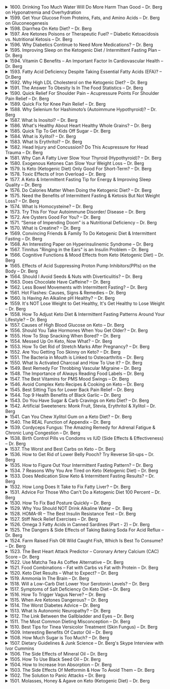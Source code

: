 <details>
<summary>1600. Drinking Too Much Water Will Do More Harm Than Good – Dr. Berg on Hyponatremia and Overhydration</summary>

<a href="https://www.youtube.com/watch?v=ccpkaie0LCQ" target="_blank">
    <img src="https://img.youtube.com/vi/ccpkaie0LCQ/maxresdefault.jpg" width="200">
</a>


</details>

<details>
<summary>1599. Get Your Glucose From Proteins, Fats, and Amino Acids – Dr. Berg on Gluconeogenesis</summary>

<a href="https://www.youtube.com/watch?v=li0adE4A7fA" target="_blank">
    <img src="https://img.youtube.com/vi/li0adE4A7fA/maxresdefault.jpg" width="200">
</a>


</details>

<details>
<summary>1598. Diarrhea On Keto Diet? – Dr. Berg</summary>

<a href="https://www.youtube.com/watch?v=-lGLw0S_0Gw" target="_blank">
    <img src="https://img.youtube.com/vi/-lGLw0S_0Gw/maxresdefault.jpg" width="200">
</a>


</details>

<details>
<summary>1597. Are Ketones Poisons or Therapeutic Fuel? – Diabetic Ketoacidosis vs. Nutritional Ketosis – Dr. Berg</summary>

<a href="https://www.youtube.com/watch?v=4Psqtx-jNvo" target="_blank">
    <img src="https://img.youtube.com/vi/4Psqtx-jNvo/maxresdefault.jpg" width="200">
</a>


</details>

<details>
<summary>1596. Why Diabetics Continue to Need More Medications? – Dr. Berg</summary>

<a href="https://www.youtube.com/watch?v=eBpKHgTh2jo" target="_blank">
    <img src="https://img.youtube.com/vi/eBpKHgTh2jo/maxresdefault.jpg" width="200">
</a>


</details>

<details>
<summary>1595. Improving Sleep on the Ketogenic Diet / Intermittent Fasting Plan – Dr. Berg</summary>

<a href="https://www.youtube.com/watch?v=qmltV7HWP00" target="_blank">
    <img src="https://img.youtube.com/vi/qmltV7HWP00/maxresdefault.jpg" width="200">
</a>


</details>

<details>
<summary>1594. Vitamin C Benefits – An Important Factor In Cardiovascular Health – Dr. Berg</summary>

<a href="https://www.youtube.com/watch?v=LXMl6uo_LcI" target="_blank">
    <img src="https://img.youtube.com/vi/LXMl6uo_LcI/maxresdefault.jpg" width="200">
</a>


</details>

<details>
<summary>1593. Fatty Acid Deficiency Despite Taking Essential Fatty Acids (EFA)? – Dr.Berg</summary>

<a href="https://www.youtube.com/watch?v=ZwuZi9YNKs4" target="_blank">
    <img src="https://img.youtube.com/vi/ZwuZi9YNKs4/maxresdefault.jpg" width="200">
</a>


</details>

<details>
<summary>1592. Why High LDL Cholesterol on the Ketogenic Diet? – Dr. Berg</summary>

<a href="https://www.youtube.com/watch?v=dCiRB29vkds" target="_blank">
    <img src="https://img.youtube.com/vi/dCiRB29vkds/maxresdefault.jpg" width="200">
</a>


</details>

<details>
<summary>1591. The Answer To Obesity Is In The Food Statistics – Dr. Berg</summary>

<a href="https://www.youtube.com/watch?v=Erk4_jFDjzQ" target="_blank">
    <img src="https://img.youtube.com/vi/Erk4_jFDjzQ/maxresdefault.jpg" width="200">
</a>


</details>

<details>
<summary>1590. Quick Relief For Shoulder Pain – Acupressure Points For Shoulder Pain Relief – Dr. Berg</summary>

<a href="https://www.youtube.com/watch?v=4Q5UP3YrV_k" target="_blank">
    <img src="https://img.youtube.com/vi/4Q5UP3YrV_k/maxresdefault.jpg" width="200">
</a>


</details>

<details>
<summary>1589. Quick Fix for Knee Pain Relief – Dr. Berg</summary>

<a href="https://www.youtube.com/watch?v=rrR9mo_squk" target="_blank">
    <img src="https://img.youtube.com/vi/rrR9mo_squk/maxresdefault.jpg" width="200">
</a>


</details>

<details>
<summary>1588. Why Selenium for Hashimoto’s (Autoimmune Hypothyroid)? – Dr. Berg</summary>

<a href="https://www.youtube.com/watch?v=6nZwa1qLvLs" target="_blank">
    <img src="https://img.youtube.com/vi/6nZwa1qLvLs/maxresdefault.jpg" width="200">
</a>


</details>

<details>
<summary>1587. What Is Inositol? – Dr. Berg</summary>

<a href="https://www.youtube.com/watch?v=OcMIipPq-lA" target="_blank">
    <img src="https://img.youtube.com/vi/OcMIipPq-lA/maxresdefault.jpg" width="200">
</a>


</details>

<details>
<summary>1586. What's Healthy About Heart Healthy Whole Grains? – Dr. Berg</summary>

<a href="https://www.youtube.com/watch?v=31yrGhayPG0" target="_blank">
    <img src="https://img.youtube.com/vi/31yrGhayPG0/maxresdefault.jpg" width="200">
</a>


</details>

<details>
<summary>1585. Quick Tip To Get Kids Off Sugar – Dr. Berg</summary>

<a href="https://www.youtube.com/watch?v=JcB2l4wsgDI" target="_blank">
    <img src="https://img.youtube.com/vi/JcB2l4wsgDI/maxresdefault.jpg" width="200">
</a>


</details>

<details>
<summary>1584. What is Xylitol? – Dr. Berg</summary>

<a href="https://www.youtube.com/watch?v=cz4V4W6ntGc" target="_blank">
    <img src="https://img.youtube.com/vi/cz4V4W6ntGc/maxresdefault.jpg" width="200">
</a>


</details>

<details>
<summary>1583. What Is Erythritol? – Dr. Berg</summary>

<a href="https://www.youtube.com/watch?v=-iSy1nDxovo" target="_blank">
    <img src="https://img.youtube.com/vi/-iSy1nDxovo/maxresdefault.jpg" width="200">
</a>


</details>

<details>
<summary>1582. Head Injury and Concussion? Do This Acupressure for Head Trauma – Dr. Berg</summary>

<a href="https://www.youtube.com/watch?v=uOTZ60s1k3Q" target="_blank">
    <img src="https://img.youtube.com/vi/uOTZ60s1k3Q/maxresdefault.jpg" width="200">
</a>


</details>

<details>
<summary>1581. Why Can A Fatty Liver Slow Your Thyroid (Hypothyroid)? – Dr. Berg</summary>

<a href="https://www.youtube.com/watch?v=XFzxXfi5JzM" target="_blank">
    <img src="https://img.youtube.com/vi/XFzxXfi5JzM/maxresdefault.jpg" width="200">
</a>


</details>

<details>
<summary>1580. Exogenous Ketones Can Slow Your Weight Loss – Dr. Berg</summary>

<a href="https://www.youtube.com/watch?v=lIfAQZmpCuQ" target="_blank">
    <img src="https://img.youtube.com/vi/lIfAQZmpCuQ/maxresdefault.jpg" width="200">
</a>


</details>

<details>
<summary>1579. Is Keto (Ketogenic Diet) Only Good For Short-Term? – Dr. Berg</summary>

<a href="https://www.youtube.com/watch?v=VztT1sIeAP0" target="_blank">
    <img src="https://img.youtube.com/vi/VztT1sIeAP0/maxresdefault.jpg" width="200">
</a>


</details>

<details>
<summary>1578. Toxic Effects of Iron Overload – Dr. Berg</summary>

<a href="https://www.youtube.com/watch?v=brCfMBQ9LPU" target="_blank">
    <img src="https://img.youtube.com/vi/brCfMBQ9LPU/maxresdefault.jpg" width="200">
</a>


</details>

<details>
<summary>1577. A Keto & Intermittent Fasting Tip for Energy & Improving Sleep Quality – Dr. Berg</summary>

<a href="https://www.youtube.com/watch?v=Zb7W6amXtSw" target="_blank">
    <img src="https://img.youtube.com/vi/Zb7W6amXtSw/maxresdefault.jpg" width="200">
</a>


</details>

<details>
<summary>1576. Do Calories Matter When Doing the Ketogenic Diet? – Dr. Berg</summary>

<a href="https://www.youtube.com/watch?v=bkF4vrUjQTQ" target="_blank">
    <img src="https://img.youtube.com/vi/bkF4vrUjQTQ/maxresdefault.jpg" width="200">
</a>


</details>

<details>
<summary>1575. Need the Benefits of Intermittent Fasting & Ketosis But Not Weight Loss? – Dr. Berg</summary>

<a href="https://www.youtube.com/watch?v=hPOi9RQ-QSA" target="_blank">
    <img src="https://img.youtube.com/vi/hPOi9RQ-QSA/maxresdefault.jpg" width="200">
</a>


</details>

<details>
<summary>1574. What Is Homocysteine? – Dr. Berg</summary>

<a href="https://www.youtube.com/watch?v=k2yCpFqk-do" target="_blank">
    <img src="https://img.youtube.com/vi/k2yCpFqk-do/maxresdefault.jpg" width="200">
</a>


</details>

<details>
<summary>1573. Try This For Your Autoimmune Disorder/ Disease – Dr. Berg</summary>

<a href="https://www.youtube.com/watch?v=BVU4NTP1Isg" target="_blank">
    <img src="https://img.youtube.com/vi/BVU4NTP1Isg/maxresdefault.jpg" width="200">
</a>


</details>

<details>
<summary>1572. Are Oysters Good For You? – Dr. Berg</summary>

<a href="https://www.youtube.com/watch?v=5Kl6H4x3uUw" target="_blank">
    <img src="https://img.youtube.com/vi/5Kl6H4x3uUw/maxresdefault.jpg" width="200">
</a>


</details>

<details>
<summary>1571. “Sense of Impending Doom” is a Nutritional Deficiency – Dr. Berg</summary>

<a href="https://www.youtube.com/watch?v=EI_jhD-eGtc" target="_blank">
    <img src="https://img.youtube.com/vi/EI_jhD-eGtc/maxresdefault.jpg" width="200">
</a>


</details>

<details>
<summary>1570. What is Creatine? – Dr. Berg</summary>

<a href="https://www.youtube.com/watch?v=IgGZYVyHrwc" target="_blank">
    <img src="https://img.youtube.com/vi/IgGZYVyHrwc/maxresdefault.jpg" width="200">
</a>


</details>

<details>
<summary>1569. Convincing Friends & Family To Do Ketogenic Diet & Intermittent Fasting – Dr. Berg</summary>

<a href="https://www.youtube.com/watch?v=3HAktzqpZqw" target="_blank">
    <img src="https://img.youtube.com/vi/3HAktzqpZqw/maxresdefault.jpg" width="200">
</a>


</details>

<details>
<summary>1568. An Interesting Paper on Hyperinsulinemic Syndrome – Dr. Berg</summary>

<a href="https://www.youtube.com/watch?v=UvBsqhY-U-o" target="_blank">
    <img src="https://img.youtube.com/vi/UvBsqhY-U-o/maxresdefault.jpg" width="200">
</a>


</details>

<details>
<summary>1567. Tinnitus "Ringing in the Ears" is an Insulin Problem – Dr. Berg</summary>

<a href="https://www.youtube.com/watch?v=Cbylubjzhhg" target="_blank">
    <img src="https://img.youtube.com/vi/Cbylubjzhhg/maxresdefault.jpg" width="200">
</a>


</details>

<details>
<summary>1566. Cognitive Functions & Mood Effects from Keto (Ketogenic Diet) – Dr. Berg</summary>

<a href="https://www.youtube.com/watch?v=t1KzPE3alu0" target="_blank">
    <img src="https://img.youtube.com/vi/t1KzPE3alu0/maxresdefault.jpg" width="200">
</a>


</details>

<details>
<summary>1565. Effects of Acid Suppressing Proton Pump Inhibitors(PPIs) on the Body – Dr. Berg</summary>

<a href="https://www.youtube.com/watch?v=MKS2Hm5ofBE" target="_blank">
    <img src="https://img.youtube.com/vi/MKS2Hm5ofBE/maxresdefault.jpg" width="200">
</a>


</details>

<details>
<summary>1564. Should I Avoid Seeds & Nuts with Diverticulitis? – Dr. Berg</summary>

<a href="https://www.youtube.com/watch?v=XMShcbfWIn8" target="_blank">
    <img src="https://img.youtube.com/vi/XMShcbfWIn8/maxresdefault.jpg" width="200">
</a>


</details>

<details>
<summary>1563. Does Chocolate Have Caffeine? – Dr. Berg</summary>

<a href="https://www.youtube.com/watch?v=XIkqvSl97Ng" target="_blank">
    <img src="https://img.youtube.com/vi/XIkqvSl97Ng/maxresdefault.jpg" width="200">
</a>


</details>

<details>
<summary>1562. Less Bowel Movements with Intermittent Fasting? – Dr. Berg</summary>

<a href="https://www.youtube.com/watch?v=M5FUhtPowps" target="_blank">
    <img src="https://img.youtube.com/vi/M5FUhtPowps/maxresdefault.jpg" width="200">
</a>


</details>

<details>
<summary>1561. Hot Flashes: Causes, Signs & Remedies – Dr. Berg</summary>

<a href="https://www.youtube.com/watch?v=U6BukNCtJiU" target="_blank">
    <img src="https://img.youtube.com/vi/U6BukNCtJiU/maxresdefault.jpg" width="200">
</a>


</details>

<details>
<summary>1560. Is Having An Alkaline pH Healthy? – Dr. Berg</summary>

<a href="https://www.youtube.com/watch?v=yqAEh4bb4tg" target="_blank">
    <img src="https://img.youtube.com/vi/yqAEh4bb4tg/maxresdefault.jpg" width="200">
</a>


</details>

<details>
<summary>1559. It's NOT Lose Weight to Get Healthy, It's Get Healthy to Lose Weight – Dr. Berg</summary>

<a href="https://www.youtube.com/watch?v=uWaFig4yTmA" target="_blank">
    <img src="https://img.youtube.com/vi/uWaFig4yTmA/maxresdefault.jpg" width="200">
</a>


</details>

<details>
<summary>1558. How To Adjust Keto Diet & Intermittent Fasting Patterns Around Your Lifestyle? – Dr. Berg</summary>

<a href="https://www.youtube.com/watch?v=kAE1gewiTdQ" target="_blank">
    <img src="https://img.youtube.com/vi/kAE1gewiTdQ/maxresdefault.jpg" width="200">
</a>


</details>

<details>
<summary>1557. Causes of High Blood Glucose on Keto – Dr. Berg</summary>

<a href="https://www.youtube.com/watch?v=KqEqzi6eXGY" target="_blank">
    <img src="https://img.youtube.com/vi/KqEqzi6eXGY/maxresdefault.jpg" width="200">
</a>


</details>

<details>
<summary>1556. Should You Take Hormones When You Get Older? – Dr. Berg</summary>

<a href="https://www.youtube.com/watch?v=U4ucHy32Ls4" target="_blank">
    <img src="https://img.youtube.com/vi/U4ucHy32Ls4/maxresdefault.jpg" width="200">
</a>


</details>

<details>
<summary>1555. How To Stop Snacking When Bored? – Dr. Berg</summary>

<a href="https://www.youtube.com/watch?v=2L6_AlXO8CU" target="_blank">
    <img src="https://img.youtube.com/vi/2L6_AlXO8CU/maxresdefault.jpg" width="200">
</a>


</details>

<details>
<summary>1554. Messed Up On Keto, Now What? – Dr. Berg</summary>

<a href="https://www.youtube.com/watch?v=uW8I4VcAqYs" target="_blank">
    <img src="https://img.youtube.com/vi/uW8I4VcAqYs/maxresdefault.jpg" width="200">
</a>


</details>

<details>
<summary>1553. How To Get Rid of Stretch Marks After Pregnancy? – Dr. Berg</summary>

<a href="https://www.youtube.com/watch?v=JIDlUCJaSwo" target="_blank">
    <img src="https://img.youtube.com/vi/JIDlUCJaSwo/maxresdefault.jpg" width="200">
</a>


</details>

<details>
<summary>1552. Are You Getting Too Skinny on Keto? – Dr. Berg</summary>

<a href="https://www.youtube.com/watch?v=Ev4SLhGsBEA" target="_blank">
    <img src="https://img.youtube.com/vi/Ev4SLhGsBEA/maxresdefault.jpg" width="200">
</a>


</details>

<details>
<summary>1551. The Bacteria in Mouth is Linked to Osteoarthritis – Dr. Berg</summary>

<a href="https://www.youtube.com/watch?v=UehkgVAmlsk" target="_blank">
    <img src="https://img.youtube.com/vi/UehkgVAmlsk/maxresdefault.jpg" width="200">
</a>


</details>

<details>
<summary>1550. What Is Activated Charcoal and How To Use it? – Dr. Berg</summary>

<a href="https://www.youtube.com/watch?v=lF1Cnb_VZ2g" target="_blank">
    <img src="https://img.youtube.com/vi/lF1Cnb_VZ2g/maxresdefault.jpg" width="200">
</a>


</details>

<details>
<summary>1549. Best Remedy For Throbbing Vascular Migraine – Dr. Berg</summary>

<a href="https://www.youtube.com/watch?v=opT3TaVebbQ" target="_blank">
    <img src="https://img.youtube.com/vi/opT3TaVebbQ/maxresdefault.jpg" width="200">
</a>


</details>

<details>
<summary>1548. The Importance of Always Reading Food Labels – Dr. Berg</summary>

<a href="https://www.youtube.com/watch?v=3Rhuxt4kW80" target="_blank">
    <img src="https://img.youtube.com/vi/3Rhuxt4kW80/maxresdefault.jpg" width="200">
</a>


</details>

<details>
<summary>1547. The Best Vitamins for PMS Mood Swings – Dr. Berg</summary>

<a href="https://www.youtube.com/watch?v=jLWpSVzO8Lo" target="_blank">
    <img src="https://img.youtube.com/vi/jLWpSVzO8Lo/maxresdefault.jpg" width="200">
</a>


</details>

<details>
<summary>1546. Avoid Complex Keto Recipes & Cooking on Keto –  Dr. Berg</summary>

<a href="https://www.youtube.com/watch?v=zy9uuqaa2xo" target="_blank">
    <img src="https://img.youtube.com/vi/zy9uuqaa2xo/maxresdefault.jpg" width="200">
</a>


</details>

<details>
<summary>1545. Best Sitting Tips for Lower Back Pain Relief – Dr. Berg</summary>

<a href="https://www.youtube.com/watch?v=f90LDS-_A-Y" target="_blank">
    <img src="https://img.youtube.com/vi/f90LDS-_A-Y/maxresdefault.jpg" width="200">
</a>


</details>

<details>
<summary>1544. Top 9 Health Benefits of Black Garlic – Dr. Berg</summary>

<a href="https://www.youtube.com/watch?v=169bDo8G7iU" target="_blank">
    <img src="https://img.youtube.com/vi/169bDo8G7iU/maxresdefault.jpg" width="200">
</a>


</details>

<details>
<summary>1543. Do You Have Sugar & Carb Cravings on Keto Diet? – Dr. Berg</summary>

<a href="https://www.youtube.com/watch?v=2RJUWzqG4OQ" target="_blank">
    <img src="https://img.youtube.com/vi/2RJUWzqG4OQ/maxresdefault.jpg" width="200">
</a>


</details>

<details>
<summary>1542. Artificial Sweeteners: Monk Fruit, Stevia, Erythritol & Xylitol – Dr. Berg</summary>

<a href="https://www.youtube.com/watch?v=jROu0Mo3A9M" target="_blank">
    <img src="https://img.youtube.com/vi/jROu0Mo3A9M/maxresdefault.jpg" width="200">
</a>


</details>

<details>
<summary>1541. Can You Chew Xylitol Gum on a Keto Diet? – Dr. Berg</summary>

<a href="https://www.youtube.com/watch?v=kfuyZuGI4aw" target="_blank">
    <img src="https://img.youtube.com/vi/kfuyZuGI4aw/maxresdefault.jpg" width="200">
</a>


</details>

<details>
<summary>1540. The REAL Function of Appendix – Dr. Berg</summary>

<a href="https://www.youtube.com/watch?v=P4U6bhB9a4U" target="_blank">
    <img src="https://img.youtube.com/vi/P4U6bhB9a4U/maxresdefault.jpg" width="200">
</a>


</details>

<details>
<summary>1539. Cordyceps Fungus: The Amazing Remedy for Adrenal Fatigue & Chronic Lung Congestion – Dr. Berg</summary>

<a href="https://www.youtube.com/watch?v=goSi-hoZPwM" target="_blank">
    <img src="https://img.youtube.com/vi/goSi-hoZPwM/maxresdefault.jpg" width="200">
</a>


</details>

<details>
<summary>1538. Birth Control Pills vs Condoms vs IUD (Side Effects & Effectiveness) – Dr. Berg</summary>

<a href="https://www.youtube.com/watch?v=D4pClBWuuaY" target="_blank">
    <img src="https://img.youtube.com/vi/D4pClBWuuaY/maxresdefault.jpg" width="200">
</a>


</details>

<details>
<summary>1537. The Worst and Best Carbs on Keto – Dr. Berg</summary>

<a href="https://www.youtube.com/watch?v=COcvqvNb1MU" target="_blank">
    <img src="https://img.youtube.com/vi/COcvqvNb1MU/maxresdefault.jpg" width="200">
</a>


</details>

<details>
<summary>1536. How to Get Rid of Lower Belly Pooch? Try Reverse Sit-ups – Dr. Berg</summary>

<a href="https://www.youtube.com/watch?v=XrSCqbD-ivE" target="_blank">
    <img src="https://img.youtube.com/vi/XrSCqbD-ivE/maxresdefault.jpg" width="200">
</a>


</details>

<details>
<summary>1535. How to Figure Out Your Intermittent Fasting Pattern? – Dr. Berg</summary>

<a href="https://www.youtube.com/watch?v=h7UrBZVX3Do" target="_blank">
    <img src="https://img.youtube.com/vi/h7UrBZVX3Do/maxresdefault.jpg" width="200">
</a>


</details>

<details>
<summary>1534. 7 Reasons Why You Are Tired on Keto (Ketogenic Diet) – Dr. Berg</summary>

<a href="https://www.youtube.com/watch?v=GpU2cYmdQ3M" target="_blank">
    <img src="https://img.youtube.com/vi/GpU2cYmdQ3M/maxresdefault.jpg" width="200">
</a>


</details>

<details>
<summary>1533. Does Medication Slow Keto & Intermittent Fasting Results? – Dr. Berg</summary>

<a href="https://www.youtube.com/watch?v=bdcztMBOhsk" target="_blank">
    <img src="https://img.youtube.com/vi/bdcztMBOhsk/maxresdefault.jpg" width="200">
</a>


</details>

<details>
<summary>1532. How Long Does It Take to Fix Fatty Liver? – Dr. Berg</summary>

<a href="https://www.youtube.com/watch?v=oHiIKqDa2ck" target="_blank">
    <img src="https://img.youtube.com/vi/oHiIKqDa2ck/maxresdefault.jpg" width="200">
</a>


</details>

<details>
<summary>1531. Advice For Those Who Can't Do a Ketogenic Diet 100 Percent – Dr. Berg</summary>

<a href="https://www.youtube.com/watch?v=Y2Aar9T7NtA" target="_blank">
    <img src="https://img.youtube.com/vi/Y2Aar9T7NtA/maxresdefault.jpg" width="200">
</a>


</details>

<details>
<summary>1530. How To Fix Bad Posture Quickly – Dr. Berg</summary>

<a href="https://www.youtube.com/watch?v=jCTtCifMGvg" target="_blank">
    <img src="https://img.youtube.com/vi/jCTtCifMGvg/maxresdefault.jpg" width="200">
</a>


</details>

<details>
<summary>1529. Why You Should NOT Drink Alkaline Water – Dr. Berg</summary>

<a href="https://www.youtube.com/watch?v=ovCJ0RE2sok" target="_blank">
    <img src="https://img.youtube.com/vi/ovCJ0RE2sok/maxresdefault.jpg" width="200">
</a>


</details>

<details>
<summary>1528. HOMA-IR – The Best Insulin Resistance Test – Dr. Berg</summary>

<a href="https://www.youtube.com/watch?v=Fr7RkcHGxtk" target="_blank">
    <img src="https://img.youtube.com/vi/Fr7RkcHGxtk/maxresdefault.jpg" width="200">
</a>


</details>

<details>
<summary>1527. Stiff Neck Relief Exercises – Dr. Berg</summary>

<a href="https://www.youtube.com/watch?v=5h_UlmquvUE" target="_blank">
    <img src="https://img.youtube.com/vi/5h_UlmquvUE/maxresdefault.jpg" width="200">
</a>


</details>

<details>
<summary>1526. Omega 3 Fatty Acids in Canned Sardines (Part - 2) – Dr. Berg</summary>

<a href="https://www.youtube.com/watch?v=STZg0R7p_NM" target="_blank">
    <img src="https://img.youtube.com/vi/STZg0R7p_NM/maxresdefault.jpg" width="200">
</a>


</details>

<details>
<summary>1525. The Dangers & Side Effects of Taking Baking Soda For Acid Reflux – Dr. Berg</summary>

<a href="https://www.youtube.com/watch?v=Ubldzu5OsyE" target="_blank">
    <img src="https://img.youtube.com/vi/Ubldzu5OsyE/maxresdefault.jpg" width="200">
</a>


</details>

<details>
<summary>1524. Farm Raised Fish OR Wild Caught Fish, Which Is Best To Consume? – Dr. Berg</summary>

<a href="https://www.youtube.com/watch?v=J2uAyp6WCnA" target="_blank">
    <img src="https://img.youtube.com/vi/J2uAyp6WCnA/maxresdefault.jpg" width="200">
</a>


</details>

<details>
<summary>1523. The Best Heart Attack Predictor – Coronary Artery Calcium (CAC) Score – Dr. Berg</summary>

<a href="https://www.youtube.com/watch?v=hXZjOXLyA2g" target="_blank">
    <img src="https://img.youtube.com/vi/hXZjOXLyA2g/maxresdefault.jpg" width="200">
</a>


</details>

<details>
<summary>1522. Use Matcha Tea As Coffee Alternative – Dr. Berg</summary>

<a href="https://www.youtube.com/watch?v=bDTviImOjl4" target="_blank">
    <img src="https://img.youtube.com/vi/bDTviImOjl4/maxresdefault.jpg" width="200">
</a>


</details>

<details>
<summary>1521. Food Combinations – Fat with Carbs vs Fat with Protein – Dr. Berg</summary>

<a href="https://www.youtube.com/watch?v=NMt3H2CbTg4" target="_blank">
    <img src="https://img.youtube.com/vi/NMt3H2CbTg4/maxresdefault.jpg" width="200">
</a>


</details>

<details>
<summary>1520. Keto Diet Results – What to Expect? – Dr. Berg</summary>

<a href="https://www.youtube.com/watch?v=qKBlVe13FoQ" target="_blank">
    <img src="https://img.youtube.com/vi/qKBlVe13FoQ/maxresdefault.jpg" width="200">
</a>


</details>

<details>
<summary>1519. Ammonia In The Brain – Dr. Berg</summary>

<a href="https://www.youtube.com/watch?v=iLjdlYBE8Gs" target="_blank">
    <img src="https://img.youtube.com/vi/iLjdlYBE8Gs/maxresdefault.jpg" width="200">
</a>


</details>

<details>
<summary>1518. Will a Low-Carb Diet Lower Your Serotonin Levels? – Dr. Berg</summary>

<a href="https://www.youtube.com/watch?v=2OGXwyTsfis" target="_blank">
    <img src="https://img.youtube.com/vi/2OGXwyTsfis/maxresdefault.jpg" width="200">
</a>


</details>

<details>
<summary>1517. Symptoms of Salt Deficiency On Keto Diet – Dr. Berg</summary>

<a href="https://www.youtube.com/watch?v=_JFR0tt3FiU" target="_blank">
    <img src="https://img.youtube.com/vi/_JFR0tt3FiU/maxresdefault.jpg" width="200">
</a>


</details>

<details>
<summary>1516. How To Trigger Vagus Nerve? – Dr. Berg</summary>

<a href="https://www.youtube.com/watch?v=8dtPN4xrY4U" target="_blank">
    <img src="https://img.youtube.com/vi/8dtPN4xrY4U/maxresdefault.jpg" width="200">
</a>


</details>

<details>
<summary>1515. When Are Ketones Dangerous? – Dr. Berg</summary>

<a href="https://www.youtube.com/watch?v=bGUsqaxXOec" target="_blank">
    <img src="https://img.youtube.com/vi/bGUsqaxXOec/maxresdefault.jpg" width="200">
</a>


</details>

<details>
<summary>1514. The Worst Diabetes Advice – Dr. Berg</summary>

<a href="https://www.youtube.com/watch?v=hcWdwc94lzI" target="_blank">
    <img src="https://img.youtube.com/vi/hcWdwc94lzI/maxresdefault.jpg" width="200">
</a>


</details>

<details>
<summary>1513. What Is Autonomic Neuropathy? – Dr. Berg</summary>

<a href="https://www.youtube.com/watch?v=FqVFAIP6kFI" target="_blank">
    <img src="https://img.youtube.com/vi/FqVFAIP6kFI/maxresdefault.jpg" width="200">
</a>


</details>

<details>
<summary>1512. The Link Between the Gallbladder and Eyes – Dr. Berg</summary>

<a href="https://www.youtube.com/watch?v=eqKt0vj0QcE" target="_blank">
    <img src="https://img.youtube.com/vi/eqKt0vj0QcE/maxresdefault.jpg" width="200">
</a>


</details>

<details>
<summary>1511. The Most Common Dieting Misconception – Dr. Berg</summary>

<a href="https://www.youtube.com/watch?v=CyS29xA7qy8" target="_blank">
    <img src="https://img.youtube.com/vi/CyS29xA7qy8/maxresdefault.jpg" width="200">
</a>


</details>

<details>
<summary>1510. Best Tips for Tinea Versicolor Treatment (Skin Fungus) – Dr. Berg</summary>

<a href="https://www.youtube.com/watch?v=cBymvq-6llE" target="_blank">
    <img src="https://img.youtube.com/vi/cBymvq-6llE/maxresdefault.jpg" width="200">
</a>


</details>

<details>
<summary>1509. Interesting Benefits Of Castor Oil – Dr. Berg</summary>

<a href="https://www.youtube.com/watch?v=a2zCNj3EM7o" target="_blank">
    <img src="https://img.youtube.com/vi/a2zCNj3EM7o/maxresdefault.jpg" width="200">
</a>


</details>

<details>
<summary>1508. How Much Sugar is Too Much? – Dr. Berg</summary>

<a href="https://www.youtube.com/watch?v=SX3wJIr-dbw" target="_blank">
    <img src="https://img.youtube.com/vi/SX3wJIr-dbw/maxresdefault.jpg" width="200">
</a>


</details>

<details>
<summary>1507. Dietary Guidelines & Junk Science – Dr. Berg's Skype Interview with Ivor Cummins</summary>

<a href="https://www.youtube.com/watch?v=AY3GQPohhG8" target="_blank">
    <img src="https://img.youtube.com/vi/AY3GQPohhG8/maxresdefault.jpg" width="200">
</a>


</details>

<details>
<summary>1506. The Side Effects of Mineral Oil – Dr. Berg</summary>

<a href="https://www.youtube.com/watch?v=dM8616188sE" target="_blank">
    <img src="https://img.youtube.com/vi/dM8616188sE/maxresdefault.jpg" width="200">
</a>


</details>

<details>
<summary>1505. How To Use Black Seed Oil – Dr. Berg</summary>

<a href="https://www.youtube.com/watch?v=dVEqno7RJn8" target="_blank">
    <img src="https://img.youtube.com/vi/dVEqno7RJn8/maxresdefault.jpg" width="200">
</a>


</details>

<details>
<summary>1504. How to Increase Iron Absorption – Dr. Berg</summary>

<a href="https://www.youtube.com/watch?v=xJqhAAeuOrA" target="_blank">
    <img src="https://img.youtube.com/vi/xJqhAAeuOrA/maxresdefault.jpg" width="200">
</a>


</details>

<details>
<summary>1503. The Side Effects Of Metformin & How To Avoid Them – Dr. Berg</summary>

<a href="https://www.youtube.com/watch?v=UiJOohm2sp0" target="_blank">
    <img src="https://img.youtube.com/vi/UiJOohm2sp0/maxresdefault.jpg" width="200">
</a>


</details>

<details>
<summary>1502. The Solution to Panic Attacks – Dr. Berg</summary>

<a href="https://www.youtube.com/watch?v=_8WQkKnoCjw" target="_blank">
    <img src="https://img.youtube.com/vi/_8WQkKnoCjw/maxresdefault.jpg" width="200">
</a>


</details>

<details>
<summary>1501. Molasses, Honey & Agave on Keto (Ketogenic Diet) – Dr. Berg</summary>

<a href="https://www.youtube.com/watch?v=TI9SIDirh3A" target="_blank">
    <img src="https://img.youtube.com/vi/TI9SIDirh3A/maxresdefault.jpg" width="200">
</a>


</details>

